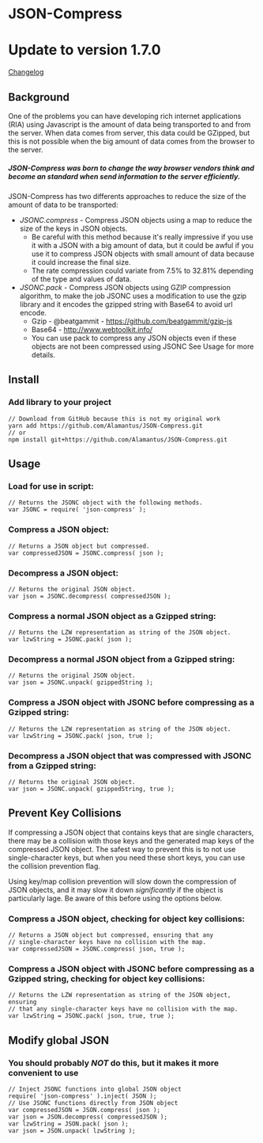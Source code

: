 JSON-Compress
=====
# Update to version 1.7.0

[Changelog](/changelog.txt)

## Background

One of the problems you can have developing rich internet applications (RIA) using Javascript is the amount of data being transported to and from the server.
When data comes from server, this data could be GZipped, but this is not possible when the big amount of data comes from the browser to the server.

##### JSON-Compress was born to change the way browser vendors think and become an standard when send information to the server efficiently.


JSON-Compress has two differents approaches to reduce the size of the amount of data to be transported:

* *JSONC.compress* - Compress JSON objects using a map to reduce the size of the keys in JSON objects.
    * Be careful with this method because it's really impressive if you use it with a JSON with a big amount of data, but it
could be awful if you use it to compress JSON objects with small amount of data because it could increase the final size.
    * The rate compression could variate from 7.5% to 32.81% depending of the type and values of data.
* *JSONC.pack* - Compress JSON objects using GZIP compression algorithm, to make the job JSONC uses a modification to
use the gzip library and it encodes the gzipped string with Base64 to avoid url encode.
   * Gzip - @beatgammit - https://github.com/beatgammit/gzip-js
   * Base64 - http://www.webtoolkit.info/
   * You can use pack to compress any JSON objects even if these objects are not been compressed using JSONC
See Usage for more details.

## Install

### Add library to your project

    // Download from GitHub because this is not my original work
    yarn add https://github.com/Alamantus/JSON-Compress.git
    // or
    npm install git+https://github.com/Alamantus/JSON-Compress.git

## Usage

### Load for use in script:

    // Returns the JSONC object with the following methods.
    var JSONC = require( 'json-compress' );

### Compress a JSON object:

    // Returns a JSON object but compressed.
    var compressedJSON = JSONC.compress( json );

### Decompress a JSON object:

    // Returns the original JSON object.
    var json = JSONC.decompress( compressedJSON );

### Compress a normal JSON object as a Gzipped string:

    // Returns the LZW representation as string of the JSON object.
    var lzwString = JSONC.pack( json );

### Decompress a normal JSON object from a Gzipped string:

    // Returns the original JSON object.
    var json = JSONC.unpack( gzippedString );

### Compress a JSON object with JSONC before compressing as a Gzipped string:

    // Returns the LZW representation as string of the JSON object.
    var lzwString = JSONC.pack( json, true );

### Decompress a JSON object that was compressed with JSONC from a Gzipped string:

    // Returns the original JSON object.
    var json = JSONC.unpack( gzippedString, true );

## Prevent Key Collisions

If compressing a JSON object that contains keys that are single characters, there may be a collision with those keys and the generated map keys of the compressed JSON object. The safest way to prevent this is to not use single-character keys, but when you need these short keys, you can use the collision prevention flag.

Using key/map collision prevention will slow down the compression of JSON objects, and it may slow it down _significantly_ if the object is particularly lage. Be aware of this before using the options below.

### Compress a JSON object, checking for object key collisions:

    // Returns a JSON object but compressed, ensuring that any
    // single-character keys have no collision with the map.
    var compressedJSON = JSONC.compress( json, true );

### Compress a JSON object with JSONC before compressing as a Gzipped string, checking for object key collisions:

    // Returns the LZW representation as string of the JSON object, ensuring
    // that any single-character keys have no collision with the map.
    var lzwString = JSONC.pack( json, true, true );

## Modify global JSON

### You should probably _NOT_ do this, but it makes it more convenient to use

    // Inject JSONC functions into global JSON object
    require( 'json-compress' ).inject( JSON );
    // Use JSONC functions directly from JSON object
    var compressedJSON = JSON.compress( json );
    var json = JSON.decompress( compressedJSON );
    var lzwString = JSON.pack( json );
    var json = JSON.unpack( lzwString );

